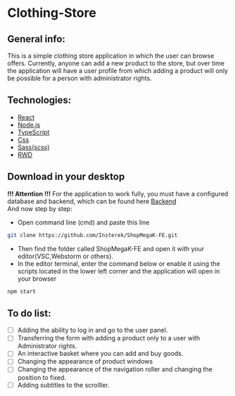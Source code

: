 # Clothing-Store

## General info:

This is a simple clothing store application in which the user can browse offers. Currently, anyone can add a new product to the store, but over time the application will have a user profile from which adding a product will only be possible for a person with administrator rights.

## Technologies:

- [React](https://devdocs.io/react/)
- [Node.js](https://nodejs.org/en/docs)
- [TypeScript](https://www.typescriptlang.org/docs/)
- [Css](https://developer.mozilla.org/en-US/docs/Web/CSS)
- [Sass(scss)](https://sass-lang.com/documentation/)
- [RWD](https://developer.mozilla.org/en-US/docs/Learn/CSS/CSS_layout/Responsive_Design)

## Download in your desktop

**!!! Attention !!!** For the application to work fully, you must have a configured database and backend, which can be found here [Backend](https://github.com/Insterek/ShopMegaK-BE)\
And now step by step:

- Open command line (cmd) and paste this line

```bash
git clone https://github.com/Insterek/ShopMegaK-FE.git
```

- Then find the folder called ShopMegaK-FE and open it with your editor(VSC,Webstorm or others).
- In the editor terminal, enter the command below
  or enable it using the scripts located in the lower left corner and the application will open in your browser

```bash
npm start
```

## To do list:

- [ ] Adding the ability to log in and go to the user panel.
- [ ] Transferring the form with adding a product only to a user with Administrator rights.
- [ ] An interactive basket where you can add and buy goods.
- [ ] Changing the appearance of product windows
- [ ] Changing the appearance of the navigation roller and changing the position to fixed.
- [ ] Adding subtitles to the scrolller.
